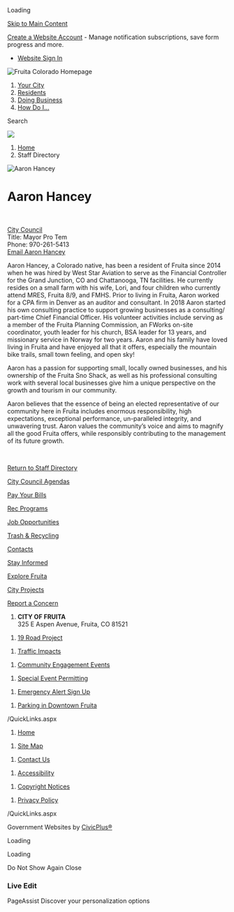 Loading

[Skip to Main Content](https://www.fruita.org/directory.aspx?eid=32%2F)

[Create a Website Account](https://www.fruita.org/MyAccount/ProfileCreate) - Manage notification subscriptions, save form progress and more.   

- [Website Sign In](https://www.fruita.org/MyAccount)

![Fruita Colorado Homepage](https://www.fruita.org/ImageRepository/Document?documentID=2679)

1. [Your City](https://www.fruita.org/27/Your-City)
2. [Residents](https://www.fruita.org/31/Residents)
3. [Doing Business](https://www.fruita.org/35/Doing-Business)
4. [How Do I...](https://www.fruita.org/9/How-Do-I)

Search

![](https://www.fruita.org/ImageRepository/Document?documentID=2688)

1. [Home](https://www.fruita.org)
2. Staff Directory

![Aaron Hancey](https://www.fruita.org/ImageRepository/Document?documentID=2794 "Aaron Hancey")

# Aaron Hancey

 

[City Council](https://www.fruita.org/Directory.aspx?DID=12)  
Title: Mayor Pro Tem  
Phone: 970-261-5413  
[Email Aaron Hancey](mailto:ahancey@fruita.org)

Aaron Hancey, a Colorado native, has been a resident of Fruita since 2014 when he was hired by West Star Aviation to serve as the Financial Controller for the Grand Junction, CO and Chattanooga, TN facilities. He currently resides on a small farm with his wife, Lori, and four children who currently attend MRES, Fruita 8/9, and FMHS. Prior to living in Fruita, Aaron worked for a CPA firm in Denver as an auditor and consultant. In 2018 Aaron started his own consulting practice to support growing businesses as a consulting/ part-time Chief Financial Officer. His volunteer activities include serving as a member of the Fruita Planning Commission, an FWorks on-site coordinator, youth leader for his church, BSA leader for 13 years, and missionary service in Norway for two years. Aaron and his family have loved living in Fruita and have enjoyed all that it offers, especially the mountain bike trails, small town feeling, and open sky!

Aaron has a passion for supporting small, locally owned businesses, and his ownership of the Fruita Sno Shack, as well as his professional consulting work with several local businesses give him a unique perspective on the growth and tourism in our community.

Aaron believes that the essence of being an elected representative of our community here in Fruita includes enormous responsibility, high expectations, exceptional performance, un-paralleled integrity, and unwavering trust. Aaron values the community’s voice and aims to magnify all the good Fruita offers, while responsibly contributing to the management of its future growth.

 

[Return to Staff Directory](https://www.fruita.org/Directory.aspx)

[City Council Agendas](https://www.fruita.org/729)

[Pay Your Bills](https://www.fruita.org/582)

[Rec Programs](https://fruita.activityreg.com/ClientPage_t2.wcs)

[Job Opportunities](https://co-fruita.civicplus.com/590/Job-Opportunities)

[Trash &amp; Recycling](https://www.fruita.org/651/Trash-Collection-Recycle-Services)

[Contacts](https://www.fruita.org/directory.aspx)

[Stay Informed](https://www.fruita.org/list.aspx)

[Explore Fruita](https://gofruita.com)

[City Projects](https://www.fruita.org/Facilities/Facility/PrepopulatedSearch?isReservableOnly=false&categoryIDs=3)

[Report a Concern](https://www.fruita.org/749/Report-a-Concern)

<!--THE END-->

1. **CITY OF FRUITA**  
   325 E Aspen Avenue, Fruita, CO 81521

<!--THE END-->

1. [19 Road Project](https://www.fruita.org/Facilities/Facility/Details/19-Road-Improvement-Project-26)

<!--THE END-->

1. [Traffic Impacts](https://www.fruita.org/721/Traffic-Impacts-from-Projects)

<!--THE END-->

1. [Community Engagement Events](https://www.fruita.org/645/Community-Engagement)

<!--THE END-->

1. [Special Event Permitting](https://www.fruita.org/715/Special-Event-Permit-Application)

<!--THE END-->

1. [Emergency Alert Sign Up](https://member.everbridge.net/892807736721759/login)

<!--THE END-->

1. [Parking in Downtown Fruita](https://www.fruita.org/634/Transportation-Traffic)

/QuickLinks.aspx

1. [Home](https://www.fruita.org)

<!--THE END-->

1. [Site Map](https://www.fruita.org/sitemap)

<!--THE END-->

1. [Contact Us](https://www.fruita.org/directory.aspx)

<!--THE END-->

1. [Accessibility](https://www.fruita.org/site/accessibility)

<!--THE END-->

1. [Copyright Notices](https://www.fruita.org/copyright)

<!--THE END-->

1. [Privacy Policy](https://www.fruita.org/site/privacy)

/QuickLinks.aspx

Government Websites by [CivicPlus®](https://connect.civicplus.com/referral)

Loading

Loading

Do Not Show Again Close

### Live Edit

PageAssist Discover your personalization options
